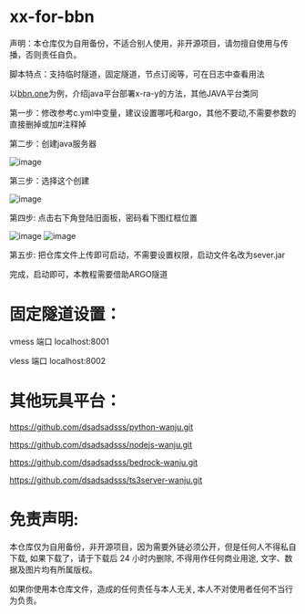 # xx-for-bbn 

声明：本仓库仅为自用备份，不适合别人使用，非开源项目，请勿擅自使用与传播，否则责任自负。

脚本特点：支持临时隧道，固定隧道，节点订阅等，可在日志中查看用法

以[bbn.one](https://bbn.one)为例，介绍java平台部署x-ra-y的方法，其他JAVA平台类同

第一步：修改参考c.yml中变量，建议设置哪吒和argo，其他不要动,不需要参数的直接删掉或加#注释掉

第二步：创建java服务器

![image](https://github.com/dsadsadsss/xx-for-bbn/blob/main/png/1.PNG)

第三步：选择这个创建

![image](https://github.com/dsadsadsss/xx-for-bbn/blob/main/png/2.PNG)

第四步: 点击右下角登陆旧面板，密码看下图红框位置

![image](https://github.com/dsadsadsss/xx-for-bbn/blob/main/png/3.PNG)
![image](https://github.com/dsadsadsss/xx-for-bbn/blob/main/png/5.PNG)

第五步: 把仓库文件上传即可启动，不需要设置权限，启动文件名改为sever.jar

完成，启动即可，本教程需要借助ARGO隧道

# 固定隧道设置：

vmess 端口  localhost:8001

vless 端口  localhost:8002


# 其他玩具平台：
https://github.com/dsadsadsss/python-wanju.git

https://github.com/dsadsadsss/nodejs-wanju.git

https://github.com/dsadsadsss/bedrock-wanju.git

https://github.com/dsadsadsss/ts3server-wanju.git


# 免责声明:

本仓库仅为自用备份，非开源项目，因为需要外链必须公开，但是任何人不得私自下载, 如果下载了，请于下载后 24 小时内删除, 不得用作任何商业用途, 文字、数据及图片均有所属版权。 

如果你使用本仓库文件，造成的任何责任与本人无关, 本人不对使用者任何不当行为负责。
